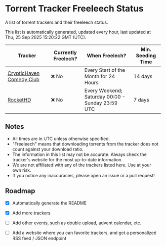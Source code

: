 
# Torrent Tracker Freeleech Status

A list of torrent trackers and their freeleech status.

This list is automatically generated, updated every hour, last updated at Thu, 25 Sep 2025 15:20:22 GMT (UTC).

| Tracker | Currently Freelech? | When Freelech? | Min. Seeding Time |
|---------|---------------------|----------------|-------------------|
| [CrypticHaven Comedy Club](https://cryptichaven.org) | ❌ No | Every Start of the Month for 24 Hours | 14 days |
| [RocketHD](https://rocket-hd.cc) | ❌ No | Every Weekend; Saturday 00:00 - Sunday 23:59 UTC | 7 days |

## Notes

- All times are in UTC unless otherwise specified.
- "Freeleech" means that downloading torrents from the tracker does not count against your download ratio.
- The information in this list may not be accurate. Always check the tracker's website for the most up-to-date information.
- We are not affiliated with any of the trackers listed here. Use at your own risk.
- If you notice any inaccuracies, please open an issue or a pull request!

## Roadmap

- [x] Automatically generate the README
- [x] Add more trackers
- [ ] Add other events, such as double upload, advent calendar, etc.
- [ ] Add a website where you can favorite trackers, and get a personalized RSS feed / JSON endpoint

